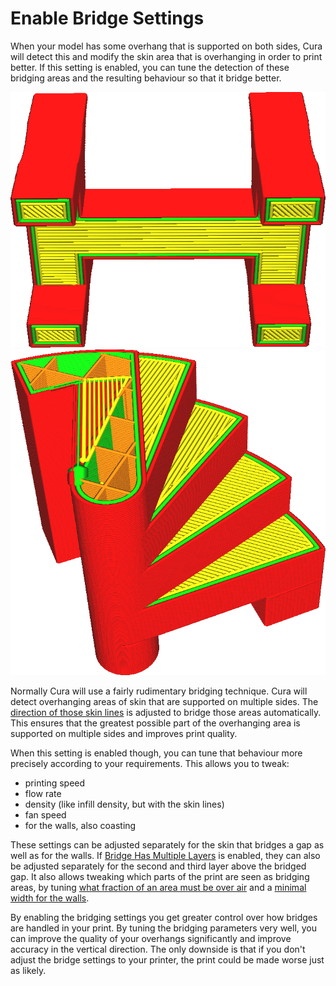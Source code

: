 Enable Bridge Settings
====
When your model has some overhang that is supported on both sides, Cura will detect this and modify the skin area that is overhanging in order to print better. If this setting is enabled, you can tune the detection of these bridging areas and the resulting behaviour so that it bridge better.

<!--screenshot {
"image_path": "bridge_settings_enabled_default.png",
"models": [
    {
        "script": "rack_straight.scad",
        "scad_params": ["length=40"]
    }
],
"camera_position": [0, 74, -137],
"colours": 32
}-->
<!--screenshot {
"image_path": "bridge_settings_enabled_enabled.png",
"models": [
    {
        "script": "stairwell.scad",
        "scad_params": ["steps=4", "width=10", "height=20"]
    }
],
"layer": 275,
"settings": {
    "bridge_settings_enabled": true
},
"camera_position": [-12, 28, 63],
"colours": 64
}-->
![When a bridge is detected, the skin lines are oriented to bridge the gap as best it can](../images/bridge_settings_enabled_default.png)
![With bridge settings enabled, the bridging lines are printed with different settings](../images/bridge_settings_enabled_enabled.png)

Normally Cura will use a fairly rudimentary bridging technique. Cura will detect overhanging areas of skin that are supported on multiple sides. The [direction of those skin lines](../shell/skin_angles.md) is adjusted to bridge those areas automatically. This ensures that the greatest possible part of the overhanging area is supported on multiple sides and improves print quality.

When this setting is enabled though, you can tune that behaviour more precisely according to your requirements. This allows you to tweak:
* printing speed
* flow rate
* density (like infill density, but with the skin lines)
* fan speed
* for the walls, also coasting

These settings can be adjusted separately for the skin that bridges a gap as well as for the walls. If [Bridge Has Multiple Layers](bridge_enable_more_layers.md) is enabled, they can also be adjusted separately for the second and third layer above the bridged gap. It also allows tweaking which parts of the print are seen as bridging areas, by tuning [what fraction of an area must be over air](bridge_skin_support_threshold.md) and a [minimal width for the walls](bridge_wall_min_length.md).

By enabling the bridging settings you get greater control over how bridges are handled in your print. By tuning the bridging parameters very well, you can improve the quality of your overhangs significantly and improve accuracy in the vertical direction. The only downside is that if you don't adjust the bridge settings to your printer, the print could be made worse just as likely.